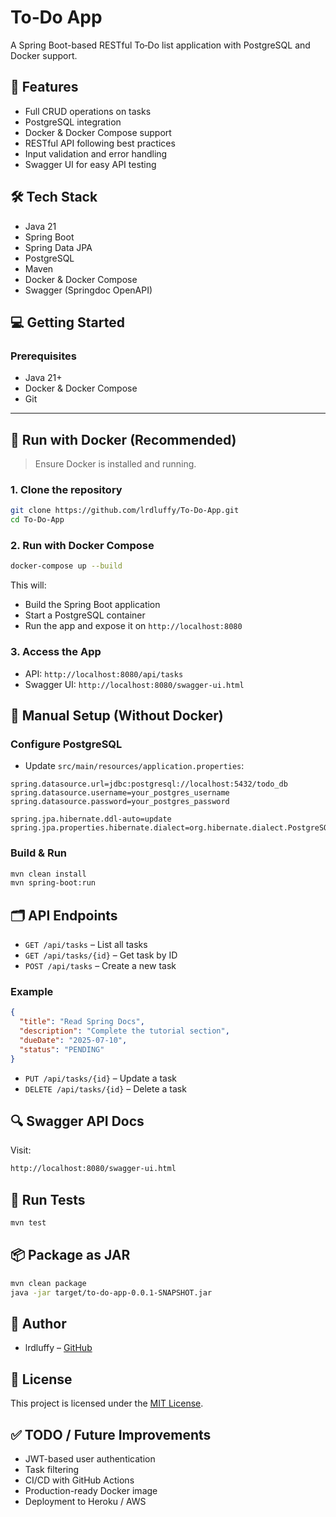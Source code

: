 # To‑Do App

A Spring Boot-based RESTful To‑Do list application with PostgreSQL and Docker support.

## 🚀 Features

- Full CRUD operations on tasks
- PostgreSQL integration
- Docker & Docker Compose support
- RESTful API following best practices
- Input validation and error handling
- Swagger UI for easy API testing

## 🛠️ Tech Stack

- Java 21
- Spring Boot
- Spring Data JPA
- PostgreSQL
- Maven
- Docker & Docker Compose
- Swagger (Springdoc OpenAPI)

## 💻 Getting Started

### Prerequisites

- Java 21+
- Docker & Docker Compose
- Git

---

## 🐳 Run with Docker (Recommended)

> Ensure Docker is installed and running.

### 1. Clone the repository

```bash
git clone https://github.com/lrdluffy/To-Do-App.git
cd To-Do-App
```

### 2. Run with Docker Compose

```bash
docker-compose up --build
```

This will:
- Build the Spring Boot application
- Start a PostgreSQL container
- Run the app and expose it on `http://localhost:8080`

### 3. Access the App
- API: `http://localhost:8080/api/tasks`
- Swagger UI: `http://localhost:8080/swagger-ui.html`

## 🧰 Manual Setup (Without Docker)

### Configure PostgreSQL

- Update `src/main/resources/application.properties`:

```properties
spring.datasource.url=jdbc:postgresql://localhost:5432/todo_db
spring.datasource.username=your_postgres_username
spring.datasource.password=your_postgres_password

spring.jpa.hibernate.ddl-auto=update
spring.jpa.properties.hibernate.dialect=org.hibernate.dialect.PostgreSQLDialect
```

### Build & Run

```bash
mvn clean install
mvn spring-boot:run
```

## 🗂️ API Endpoints

- `GET /api/tasks` – List all tasks
- `GET /api/tasks/{id}` – Get task by ID
- `POST /api/tasks` – Create a new task

### Example

```json
{
  "title": "Read Spring Docs",
  "description": "Complete the tutorial section",
  "dueDate": "2025-07-10",
  "status": "PENDING"
}
```
- `PUT /api/tasks/{id}` – Update a task
- `DELETE /api/tasks/{id}` – Delete a task

## 🔍 Swagger API Docs

Visit:

```bash
http://localhost:8080/swagger-ui.html
```

## 🧪 Run Tests

```bash
mvn test
```

## 📦 Package as JAR
```bash
mvn clean package
java -jar target/to-do-app-0.0.1-SNAPSHOT.jar
```

## 👤 Author

- lrdluffy – [GitHub](https://github.com/lrduffy)

## 📄 License

This project is licensed under the [MIT License](./LICENSE).

## ✅ TODO / Future Improvements

- JWT-based user authentication
- Task filtering
- CI/CD with GitHub Actions
- Production-ready Docker image
- Deployment to Heroku / AWS
